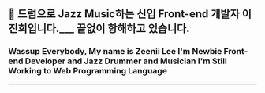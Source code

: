 ## 🥁 드럼으로 Jazz Music하는 신입 Front-end 개발자 이진희입니다.___ 끝없이 항해하고 있습니다. 

### Wassup Everybody, My name is Zeenii Lee        I'm Newbie Front-end Developer and Jazz Drummer and Musician       I'm Still Working to Web Programming Language

---------------------------




<!--
**JinHeeZeeniiLee/JinHeeZeeniiLee** is a ✨ _special_ ✨ repository because its `README.md` (this file) appears on your GitHub profile.

Here are some ideas to get you started:

- 🔭 I’m currently working on ...
- 🌱 I’m currently learning ...
- 👯 I’m looking to collaborate on ...
- 🤔 I’m looking for help with ...
- 💬 Ask me about ...
- 📫 How to reach me: ...
- 😄 Pronouns: ...
- ⚡ Fun fact: ...
-->
